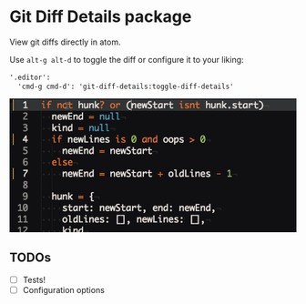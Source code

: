 # Git Diff Details package

View git diffs directly in atom.

Use `alt-g alt-d` to toggle the diff or configure it to your liking:

```
'.editor':
  'cmd-g cmd-d': 'git-diff-details:toggle-diff-details'
```

![git-diff-details](/demo.gif?raw=true)

## TODOs

- [ ] Tests!
- [ ] Configuration options
